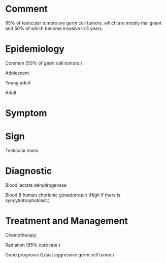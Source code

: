 # Comment

95% of testicular tumors are germ cell tumors, which are mostly malignant and 50% of which become invasive in 5 years.

# Epidemiology

Common
(50% of germ cell tumors.)

Adolescent

Young adult

Adult

# Symptom

# Sign

Testicular mass

# Diagnostic

Blood lactate dehydrogenase

Blood B human chorionic gonadotropin
(High if there is syncytiotrophoblast.)

# Treatment and Management

Chemotherapy

Radiation
(95% cure rate.)

Good prognosis
(Least aggressive germ cell tumor.)
